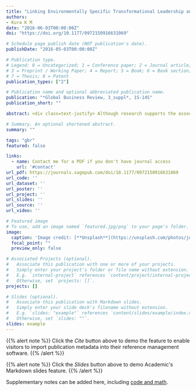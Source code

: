```yaml
---
title: "Linking Environmentally Specific Transformational Leadership and Environmental Concern to Green Behaviour at Work"
authors:
- Kura K M
date: "2016-06-03T00:00:00Z"
doi: "https://doi.org/10.1177/0972150916631069"

# Schedule page publish date (NOT publication's date).
publishDate: "2016-05-03T00:00:00Z"

# Publication type.
# Legend: 0 = Uncategorized; 1 = Conference paper; 2 = Journal article;
# 3 = Preprint / Working Paper; 4 = Report; 5 = Book; 6 = Book section;
# 7 = Thesis; 8 = Patent
publication_types: ["2"]

# Publication name and optional abbreviated publication name.
publication: "*Global Business Review, 3_suppl*, 1S-14S"
publication_short: ""

abstract: <div class=text-justify> Although research supports the association between environmentally specific transformational leadership and employees’ green behaviour, the role of environmental concern in this relation is less understood. This study examined the possible mediating influence of environmental concern in the relation between environmentally specific transformational leadership and green behaviour at work among a sample of 171 public sector employees in Nigeria using a partial least square structural equation modelling (PLS-SEM). Results revealed that after controlling for age, education and gender, environmentally specific transformational leadership has a significant positive relationship with environmental concern, which in turn predicted the green behaviour at work in a positive direction. The results further revealed that environmental concern mediated the relationship between environmentally specific transformational leadership and green behaviour at work. </div>

# Summary. An optional shortened abstract.
summary: ""

tags: "gbr"
featured: false

links:
  - name: Contact me for a PDF if you don't have journal access
    url: '#contact'
url_pdf: https://journals.sagepub.com/doi/10.1177/0972150916631069
url_code: ''
url_dataset: ''
url_poster: ''
url_project: ''
url_slides: ''
url_source: ''
url_video: ''

# Featured image
# To use, add an image named `featured.jpg/png` to your page's folder. 
image:
  caption: 'Image credit: [**Unsplash**](https://unsplash.com/photos/jdD8gXaTZsc)'
  focal_point: ""
  preview_only: false

# Associated Projects (optional).
#   Associate this publication with one or more of your projects.
#   Simply enter your project's folder or file name without extension.
#   E.g. `internal-project` references `content/project/internal-project/index.md`.
#   Otherwise, set `projects: []`.
projects: []

# Slides (optional).
#   Associate this publication with Markdown slides.
#   Simply enter your slide deck's filename without extension.
#   E.g. `slides: "example"` references `content/slides/example/index.md`.
#   Otherwise, set `slides: ""`.
slides: example
---
```


{{% alert note %}}
Click the *Cite* button above to demo the feature to enable visitors to import publication metadata into their reference management software.
{{% /alert %}}

{{% alert note %}}
Click the *Slides* button above to demo Academic's Markdown slides feature.
{{% /alert %}}

Supplementary notes can be added here, including [code and math](https://sourcethemes.com/academic/docs/writing-markdown-latex/).
